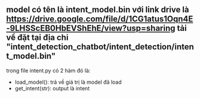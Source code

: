 model có tên là intent_model.bin với link drive là https://drive.google.com/file/d/1CG1atus1Oqn4E-9LHSScEB0HbEVShEhE/view?usp=sharing
tải về đặt tại địa chỉ "intent_detection_chatbot/intent_detection/intent_model.bin"
------------------------------------------------------------------------------------
trong file intent.py có 2 hàm đó là:
+ load_model(): trả về giá trị là model đã load
+ get_intent(str): output là intent
 


